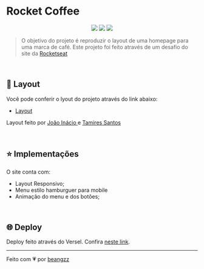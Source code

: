 # Rocket Coffee

<p align="center">
  <img src="https://img.shields.io/badge/CSS3-1572B6?style=for-the-badge&logo=css3&logoColor=white" />
  <img src="https://img.shields.io/badge/HTML5-E34F26?style=for-the-badge&logo=html5&logoColor=white" />
  <img src="https://img.shields.io/badge/JavaScript-F7DF1E?style=for-the-badge&logo=javascript&logoColor=black" />
</p>


> O objetivo do projeto é reproduzir o layout de uma homepage para uma marca de café.
Este projeto foi feito através de um desafio do site da <a href="https://app.rocketseat.com.br/discover/challenges">Rocketseat</a>


<br>

## 🌃 Layout

Você pode conferir o lyout do projeto através do link abaixo:
* <a href="https://www.figma.com/file/tFoovGllUttTebdUTDVdT8/RocketCoffee/duplicate">Layout</a>
<p>Layout feito por <a href="https://github.com/birobirobiro">João Inácio </a> e <a href="https://www.instagram.com/tamsantos/">Tamires Santos</a></p>

<br>

## ⭐ Implementações
O site conta com:
* Layout Responsivo;
* Menu estilo hamburguer para mobile
* Animação do menu e dos botões;


<br>


## :globe_with_meridians: Deploy

Deploy feito através do Versel. Confira <a href="desafio-rocket-coffee-mpngeuxva-beangzz.vercel.app">neste link</a>.


---

Feito com :heartpulse: por <a href="https://github.com/beangzz">beangzz</a>
